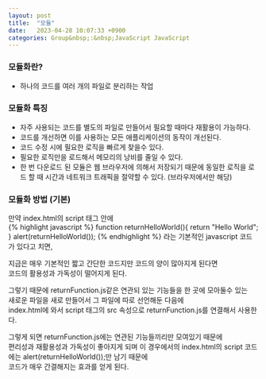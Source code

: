 ```yaml
---
layout: post
title:  "모듈"
date:   2023-04-28 10:07:33 +0900
categories: Group&nbsp;:&nbsp;JavaScript JavaScript
---
```


### 모듈화란?

- 하나의 코드를 여러 개의 파일로 분리하는 작업

### 모듈화 특징

- 자주 사용되는 코드를 별도의 파일로 만들어서 필요할 때마다 재활용이 가능하다.
- 코드를 개선하면 이를 사용하는 모든 애플리케이션의 동작이 개선된다.
- 코드 수정 시에 필요한 로직을 빠르게 찾을수 있다. 
- 필요한 로직만을 로드해서 메모리의 낭비를 줄일 수 있다. 
- 한 번 다운로드 된 모듈은 웹 브라우저에 의해서 저장되기 때문에 동일한 로직을 로드 할 때
시간과 네트워크 트래픽을 절약할 수 있다. (브라우저에서만 해당) 
    
### 모듈화 방법 (기본)

만약 index.html의 script 태그 안에  
{% highlight javascript %}
function returnHelloWorld(){
        return "Hello World";
}
alert(returnHelloWorld());
{% endhighlight %}
라는 기본적인 javascript 코드가 있다고 치면,

지금은 매우 기본적인 짧고 간단한 코드지만 코드의 양이 많아지게 된다면  
코드의 활용성과 가독성이 떨어지게 된다.

그렇기 때문에 returnFunction.js같은 연관되 있는 기능들을 한 곳에 모아둘수 있는  
새로운 파일을 새로 만들어서 그 파일에 따로 선언해둔 다음에  
index.html에 와서 script 태그의 src 속성으로 returnFunction.js를 연결해서 사용한다.

그렇게 되면 returnFunction.js에는 연관된 기능들끼리만 모여있기 때문에  
편리성과 재활용성과 가독성이 좋아지게 되며
이 경우에서의 index.html의 script 코드에는 alert(returnHelloWorld());만 남기 때문에  
코드가 매우 간결해지는 효과를 얻게 된다.